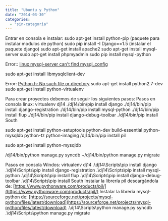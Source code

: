 ```yaml
---
title: "Ubuntu y Python"
date: "2014-03-30"
categories: 
  - "sin-categoria"
---
```


Entrar en consola e instalar: sudo apt-get install python-pip (paquete para instalar modulos de python) sudo pip install -I Django==1.5 (instalar el paquete django) sudo apt-get install apache2 sudo apt-get install mysql-server sudo apt-get install phpmyadmin sudo pip install mysql-python

Error:: [linux mysql-server can't find mysql\_config](https://stackoverflow.com/questions/8496660/linux-mysql-server-cant-find-mysql-config "linux-mysql-server-cant-find-mysql-config")

sudo apt-get install libmysqlclient-dev

Error: [Python.h: No such file or directory](https://stackoverflow.com/questions/11041299/python-h-no-such-file-or-directory "python-h-no-such-file-or-directory") sudo apt-get install python2.7-dev sudo apt-get install python-virtualenv

Para crear proyectos debemos de seguir los siguientes pasos: Pasos en consola linux: virtualenv dj14 ./dj14/bin/pip install django ./dj14/bin/pip install django-registration ./dj14/bin/pip install mysql-python ./dj14/bin/pip install flup ./dj14/bin/pip install django-debug-toolbar ./dj14/bin/pip install South

sudo apt-get install python-setuptools python-dev build-essential python-mysqldb python-tz python-imaging /dj14/bin/pip install pil

sudo apt-get install python-mysqldb

/dj14/bin/python manage.py syncdb ~/dj14/bin/python manage.py migrate

Pasos en consola Windos: virtualenv dj14 .\\dj14\\Scripts\\pip install django .\\dj14\\Scripts\\pip install django-registration .\\dj14\\Scripts\\pip install mysql-python .\\dj14\\Scripts\\pip install flup .\\dj14\\Scripts\\pip install django-debug-toolbar .\\dj14\\Scripts\\pip install South Instalar la librería pil descargándola de: [https://www.pythonware.com/products/pil/](https://www.pythonware.com/products/pil/) Instalar la librería mysql-python de: [https://sourceforge.net/projects/mysql-python/files/latest/download](https://sourceforge.net/projects/mysql-python/files/latest/download) .\\dj14\\Scripts\\python manage.py syncdb .\\dj14\\Scripts\\python manage.py migrate
